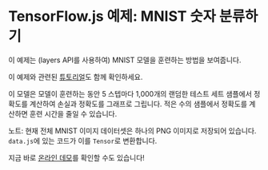 # TensorFlow.js 예제: MNIST 숫자 분류하기

이 예제는 (layers API를 사용하여) MNIST 모델을 훈련하는 방법을 보여줍니다.

이 예제와 관련된 [튜토리얼](https://www.tensorflow.org/js/tutorials/training/handwritten_digit_cnn)도 함께 확인하세요.

이 모델은 모델이 훈련하는 동안 5 스텝마다 1,000개의 랜덤한 테스트 세트 샘플에서 정확도를 계산하여 손실과 정확도를 그래프로 그립니다.
적은 수의 샘플에서 정확도를 계산하면 훈련 시간을 줄일 수 있습니다.

노트: 현재 전체 MNIST 이미지 데이터셋은 하나의 PNG 이미지로 저장되어 있습니다.
`data.js`에 있는 코드가 이를 `Tensor`로 변환합니다.

지금 바로 [온라인 데모](http://ml-ko.kr/tfjs/mnist/)를 확인할 수도 있습니다!
